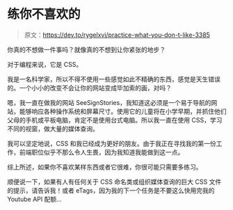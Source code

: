 # 练你不喜欢的

> 原文：<https://dev.to/rygelxvi/practice-what-you-don-t-like-3385>

你真的不想做一件事吗？就像真的不想到让你紧张的地步？

对于编程来说，它是 CSS。

我是一名科学家，所以不得不使用一些感觉如此不精确的东西，感觉是天生错误的。一个小小的改变不会让你的网站变成毕加索的画，对吗？

嗯，我一直在做我的网站 SeeSignStories，我知道这必须是一个易于导航的网站，能够响应各种操作系统和屏幕尺寸。使用它的儿童将在小学早期，并抓住他们父母的手机或平板电脑，肯定不是使用台式电脑。所以我一直在使用 CSS，学习不同的视窗，做大量的媒体查询。

我可以坚定地说，CSS 和我已经成为更好的朋友。由于我正在寻找我的第一份工作，前端职位似乎不那么令人生畏，因为我知道我能做到这一点。

综上所述，如果你不喜欢某样东西或者它很难，你很可能只需要多练习。

顺便说一下，如果有人有任何关于 CSS 命名类或组织媒体查询的巨大 CSS 文件的提示，请告诉我！或者 eTags，因为我的下一个任务是不要这么快用完我的 Youtube API 配额...